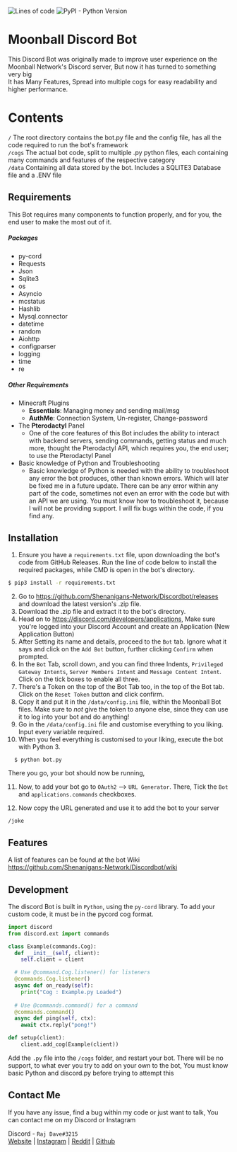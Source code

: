 ![Lines of code](https://img.shields.io/tokei/lines/github.com/Shenanigans-Network/Discordbot)
![PyPI - Python Version](https://img.shields.io/pypi/pyversions/Django)

# Moonball Discord Bot #
This Discord Bot was originally made to improve user experience on the Moonball Network's Discord server, But now it has turned to something very big  
It has Many Features, Spread into multiple cogs for easy readability and higher performance.

# Contents #
`/` The root directory contains the bot.py file and the config file, has all the code required to run the bot's framework  
`/cogs` The actual bot code, split to multiple .py python files, each containing many commands and features of the respective category  
`/data` Containing all data stored by the bot. Includes a SQLITE3 Database file and a .ENV file  

## Requirements ##
This Bot requires many components to function properly, and for you, the end user to make the most out of it. 

##### Packages #####

- py-cord
- Requests
- Json
- Sqlite3
- os
- Asyncio
- mcstatus
- Hashlib
- Mysql.connector
- datetime
- random
- Aiohttp
- configparser
- logging
- time
- re

##### Other Requirements #####
- Minecraft Plugins
  - **Essentials**: Managing money and sending mail/msg
  - **AuthMe**: Connection System, Un-register, Change-password
- The **Pterodactyl** Panel
  - One of the core features of this Bot includes the ability to interact with backend servers, sending commands, getting status and much more, thought the Pterodactyl API, which requires you, the end user; to use the Pterodactyl Panel
- Basic knowledge of Python and Troubleshooting
  - Basic knowledge of Python is needed with the ability to troubleshoot any error the bot produces, other than known errors. Which will later be fixed me in a future update. There can be any error within any part of the code, sometimes not even an error with the code but with an API we are using. You must know how to troubleshoot it, because I will not be providing support. I will fix bugs within the code, if you find any.

## Installation ##
1. Ensure you have a `requirements.txt` file, upon downloading the bot's code from GitHub Releases. Run the line of code below to install the required packages, while CMD is open in the bot's directory.  

```bash
$ pip3 install -r requirements.txt
```

2. Go to https://github.com/Shenanigans-Network/Discordbot/releases and download the latest version's .zip file.
3. Download the .zip file and extract it to the bot's directory.
4. Head on to https://discord.com/developers/applications, Make sure you're logged into your Discord Account and create an Application (New Application Button)
5. After Setting its name and details, proceed to the `Bot` tab. Ignore what it says and click on the `Add Bot` button, further clicking `Confirm` when prompted.  
6. In the `Bot` Tab, scroll down, and you can find three Indents, `Privileged Gateway Intents`, `Server Members Intent` and `Message Content Intent`. Click on the tick boxes to enable all three.
7. There's a Token on the top of the Bot Tab too, in the top of the Bot tab. Click on the `Reset Token` button and click confirm. 
8. Copy it and put it in the `/data/config.ini` file, within the Moonball Bot files. Make sure to _not_ give the token to anyone else, since they can use it to log into your bot and do anything!
9. Go in the `/data/config.ini` file and customise everything to you liking. Input every variable required. 
10. When you feel everything is customised to your liking, execute the bot with Python 3.
```shell
  $ python bot.py
  ```
There you go, your bot should now be running,   

11. Now, to add your bot go to `OAuth2` ⟶ `URL Generator`. There, Tick the `Bot` and `applications.commands` checkboxes.  

12. Now copy the URL generated and use it to add the bot to your server

```
/joke
```



## Features ##

A list of features can be found at the bot Wiki  
https://github.com/Shenanigans-Network/Discordbot/wiki


## Development ##
The discord Bot is built in `Python`, using the `py-cord` library.
To add your custom code, it must be in the pycord cog format.  

```python
import discord
from discord.ext import commands

class Example(commands.Cog):
  def __init__(self, client):
    self.client = client

  # Use @command.Cog.listener() for listeners
  @commands.Cog.listener()
  async def on_ready(self):
    print("Cog : Example.py Loaded")
    
  # Use @commands.command() for a command
  @commands.command()
  async def ping(self, ctx):
    await ctx.reply("pong!")

def setup(client):
    client.add_cog(Example(client))
```

Add the `.py` file into the `/cogs` folder, and restart your bot.
There will be no support, to what ever you try to add on your own to the bot, You must know basic Python and discord.py before trying to attempt this  

## Contact Me ##
If you have any issue, find a bug within my code or just want to talk, You can contact me on my Discord or Instagram  

Discord - `Raj Dave#3215`  
[Website](https://rajtech.me/) |
[Instagram](https://rajtech.me/r/instagram/) |
[Reddit](https://rajtech.me/r/reddit/) |
[Github](https://rajtech.me/r/github/) 

